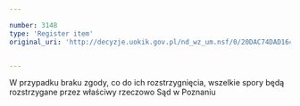 ```yaml
---

number: 3148
type: 'Register item'
original_uri: 'http://decyzje.uokik.gov.pl/nd_wz_um.nsf/0/20DAC74DAD1640A9C12579F8004724E2?OpenDocument'


---
```


W przypadku braku zgody, co do ich rozstrzygnięcia, wszelkie spory będą rozstrzygane przez właściwy rzeczowo Sąd w Poznaniu
